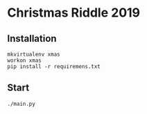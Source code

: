 # Christmas Riddle 2019

## Installation

    mkvirtualenv xmas
    workon xmas
    pip install -r requiremens.txt

## Start

    ./main.py


